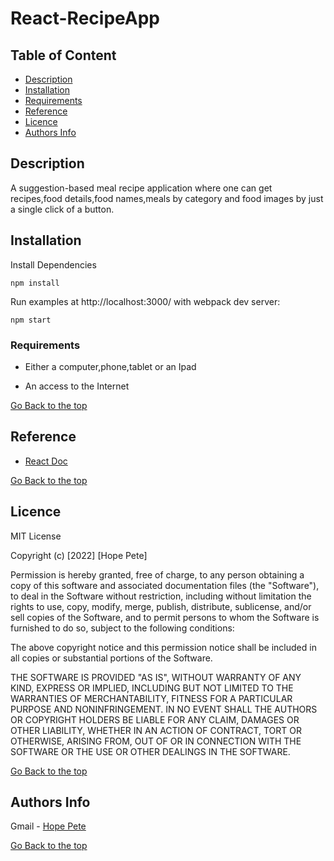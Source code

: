 # React-RecipeApp

## Table of Content

+ [Description](#description)
+ [Installation](#Installation)
+ [Requirements](#requirements)
+ [Reference](#reference)
+ [Licence](#licence)
+ [Authors Info](#author-Info)

## Description
<p>A suggestion-based meal recipe application where one can get recipes,food details,food names,meals by category and food images by just a single click of a button.</p>

## Installation
Install Dependencies
```
npm install
```

Run examples at http://localhost:3000/ with webpack dev server:
```
npm start
```


### Requirements

* Either a computer,phone,tablet or an Ipad

* An access to the Internet



[Go Back to the top](#RecipeApp)

## Reference
* <a href='https://reactjs.org/'>React Doc</a>

[Go Back to the top](#RecipeApp)

## Licence

MIT License

Copyright (c) [2022] [Hope Pete]

Permission is hereby granted, free of charge, to any person obtaining a copy
of this software and associated documentation files (the "Software"), to deal
in the Software without restriction, including without limitation the rights
to use, copy, modify, merge, publish, distribute, sublicense, and/or sell
copies of the Software, and to permit persons to whom the Software is
furnished to do so, subject to the following conditions:

The above copyright notice and this permission notice shall be included in all
copies or substantial portions of the Software.

THE SOFTWARE IS PROVIDED "AS IS", WITHOUT WARRANTY OF ANY KIND, EXPRESS OR
IMPLIED, INCLUDING BUT NOT LIMITED TO THE WARRANTIES OF MERCHANTABILITY,
FITNESS FOR A PARTICULAR PURPOSE AND NONINFRINGEMENT. IN NO EVENT SHALL THE
AUTHORS OR COPYRIGHT HOLDERS BE LIABLE FOR ANY CLAIM, DAMAGES OR OTHER
LIABILITY, WHETHER IN AN ACTION OF CONTRACT, TORT OR OTHERWISE, ARISING FROM,
OUT OF OR IN CONNECTION WITH THE SOFTWARE OR THE USE OR OTHER DEALINGS IN THE
SOFTWARE.

[Go Back to the top](#RecipeApp)

## Authors Info

Gmail - [Hope Pete](hope.pete@student.moringaschool.com)

[Go Back to the top](#RecipeApp)

